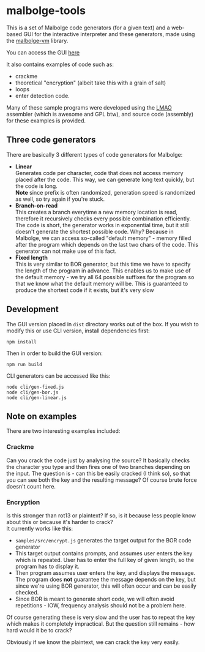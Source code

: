 # malbolge-tools

This is a set of Malbolge code generators (for a given text) and a web-based GUI for the interactive interpreter and these generators, made using the [malbolge-vm](http://github.com/zb3/malbolge-vm) library.

You can access the GUI [here](http://zb3.github.io/malbolge-tools/)

It also contains examples of code such as:
* crackme
* theoretical "encryption" (albeit take this with a grain of salt)
* loops
* enter detection code.  

Many of these sample programs were developed using the [LMAO](http://www.matthias-ernst.eu/malbolgeassembler.html) assembler (which is awesome and GPL btw), and source code (assembly) for these examples is provided.

## Three code generators
There are basically 3 different types of code generators for Malbolge:
* **Linear**  
  Generates code per character, code that does not access memory placed after the code. This way, we can generate long text quickly, but the code is long.  
  **Note** since prefix is often randomized, generation speed is randomized as well, so try again if you're stuck.
* **Branch-on-read**  
This creates a branch everytime a new memory location is read,  therefore it recursively checks every possible combination efficiently. The code is short, the generator works in exponential time, but it still doesn't generate the shortest possible code. Why? Because in Malbolge, we can access so-called "default memory" - memory filled after the program which depends on the last two chars of the code. This generator can not make use of this fact.
* **Fixed length**  
This is very similar to BOR generator, but this time we have to specify the length of the program in advance. This enables us to make use of the default memory - we try all 64 possible suffixes for the program so that we know what the default memory will be. This is guaranteed to produce the shortest code if it exists, but it's very slow
 
## Development
The GUI version placed in `dist` directory works out of the box.
If you wish to modify this or use CLI version, install dependencies first:
```
npm install
```

Then in order to build the GUI version:
```
npm run build
```

CLI generators can be accessed like this:
```
node cli/gen-fixed.js
node cli/gen-bor.js
node cli/gen-linear.js
```


## Note on examples

There are two interesting examples included:

### Crackme
Can you crack the code just by analysing the source? It basically checks the character you type and then fires one of two branches depending on the input. The question is - can this be easily cracked (I think so), so that you can see both the key and the resulting message? Of course brute force doesn't count here.

### Encryption
Is this stronger than rot13 or plaintext? If so, is it because less people know about this or because it's harder to crack?  
It currently works like this:  
- `samples/src/encrypt.js` generates the target output for the BOR code generator
- This target output contains prompts, and assumes user enters the key  which is repeated. User has to enter the full key of given length, so the program has to display it.
- Then program assumes user enters the key, and displays the message. The program does **not** guarantee the message depends on the key, but since we're using BOR generator, this will often occur and can be easily checked.
- Since BOR is meant to generate short code, we will often avoid repetitions - IOW, frequency analysis should not be a problem here.

Of course generating these is very slow and the user has to repeat the key which makes it completely impractical. But the question still remains - how hard would it be to crack?

Obviously if we know the plaintext, we can crack the key very easily.
